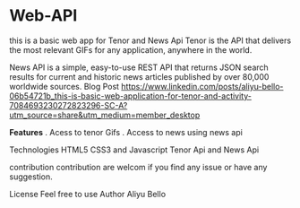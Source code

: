 # Web-API
this is a basic web app for Tenor and News Api
Tenor is the API that delivers the most relevant GIFs for any application, anywhere in the world.

News API is a simple, easy-to-use REST API that returns JSON search results for current and historic news articles published by over 80,000 worldwide sources.
Blog Post
https://www.linkedin.com/posts/aliyu-bello-06b54721b_this-is-basic-web-application-for-tenor-and-activity-7084693230272823296-SC-A?utm_source=share&utm_medium=member_desktop

**Features**
. Acess to tenor Gifs
. Access to news using news api

Technologies
HTML5 CSS3 and Javascript
Tenor Api and News Api

contribution
contribution are welcom if you find any issue or have any suggestion.

License
Feel free to use
Author 
Aliyu Bello

